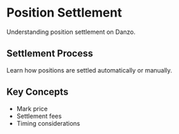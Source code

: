 # Position Settlement

Understanding position settlement on Danzo.

## Settlement Process

Learn how positions are settled automatically or manually.

## Key Concepts

- Mark price
- Settlement fees
- Timing considerations
